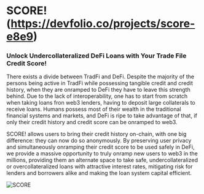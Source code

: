 # SCORE! (https://devfolio.co/projects/score-e8e9)

### Unlock Undercollateralized DeFi Loans with Your Trade File Credit Score!

There exists a divide between TradFi and DeFi. Despite the majority of the persons being active in TradFi while possessing tangible credit and credit history, when they are onramped to DeFi they have to leave this strength behind. Due to the lack of interoperability, one has to start from scratch when taking loans fron web3 lenders, having to deposit large collaterals to receive loans. Humans possess most of their wealth in the traditional financial systems and markets, and DeFi is ripe to take advantage of that, if only their credit history and credit score can be onramped to web3.

SCORE! allows users to bring their credit history on-chain, with one big difference: they can now do so anonymously. By preserving user privacy and simultaneously onramping their credit score to be used safely in DeFi, we provide a massive opportunity to truly onramp new users to web3 in the millions, providing them an alternate space to take safe, undercollateralized or overcollateralized loans with attractive interest rates, mitigating risk for lenders and borrowers alike and making the loan system capital efficient.

![SCORE](https://github.com/oksmoke21/ETHMumbai24/assets/83280958/553ce64e-924b-4770-b193-903c8cfd85e1)
